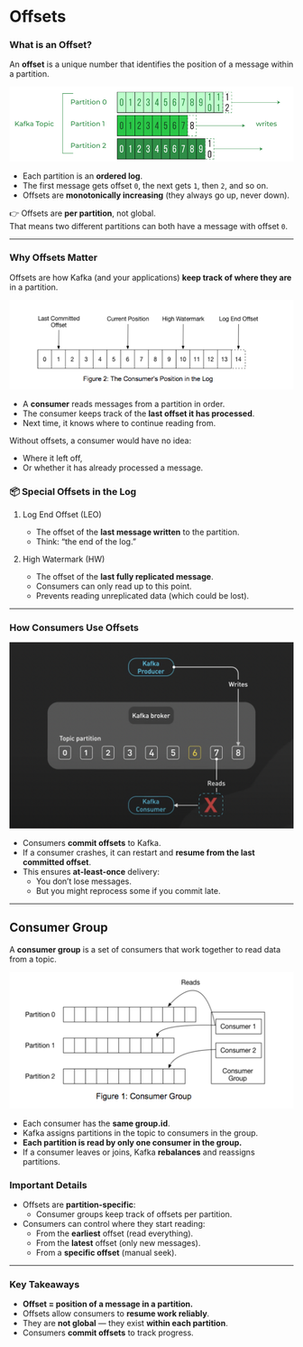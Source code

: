 # Offsets

### What is an Offset?
An **offset** is a unique number that identifies the position of a message within a partition.

![offset_2.png](images/offset/offset_2.png)

- Each partition is an **ordered log**.
- The first message gets offset `0`, the next gets `1`, then `2`, and so on.
- Offsets are **monotonically increasing** (they always go up, never down).

👉 Offsets are **per partition**, not global.  
That means two different partitions can both have a message with offset `0`.

---

### Why Offsets Matter
Offsets are how Kafka (and your applications) **keep track of where they are** in a partition.

![offset_1.png](images/offset/offset_1.png)

- A **consumer** reads messages from a partition in order.
- The consumer keeps track of the **last offset it has processed**.
- Next time, it knows where to continue reading from.

Without offsets, a consumer would have no idea:
- Where it left off,
- Or whether it has already processed a message.

### 📦 Special Offsets in the Log
1. Log End Offset (LEO)
   - The offset of the **last message written** to the partition.
   - Think: “the end of the log.”

2. High Watermark (HW)
   - The offset of the **last fully replicated message**.
   - Consumers can only read up to this point.
   - Prevents reading unreplicated data (which could be lost).

---

### How Consumers Use Offsets
![offset.png](images/offset/offset.png)

- Consumers **commit offsets** to Kafka.
- If a consumer crashes, it can restart and **resume from the last committed offset**.
- This ensures **at-least-once** delivery:
    - You don’t lose messages.
    - But you might reprocess some if you commit late.

---

## Consumer Group
A **consumer group** is a set of consumers that work together to read data from a topic.

![offset_3.png](images/offset/offset_3.png)

- Each consumer has the **same group.id**.
- Kafka assigns partitions in the topic to consumers in the group.
- **Each partition is read by only one consumer in the group.**
- If a consumer leaves or joins, Kafka **rebalances** and reassigns partitions.

### Important Details
- Offsets are **partition-specific**:
    - Consumer groups keep track of offsets per partition.
- Consumers can control where they start reading:
    - From the **earliest** offset (read everything).
    - From the **latest** offset (only new messages).
    - From a **specific offset** (manual seek).

---


### Key Takeaways
- **Offset = position of a message in a partition.**
- Offsets allow consumers to **resume work reliably**.
- They are **not global** — they exist **within each partition**.
- Consumers **commit offsets** to track progress.  

